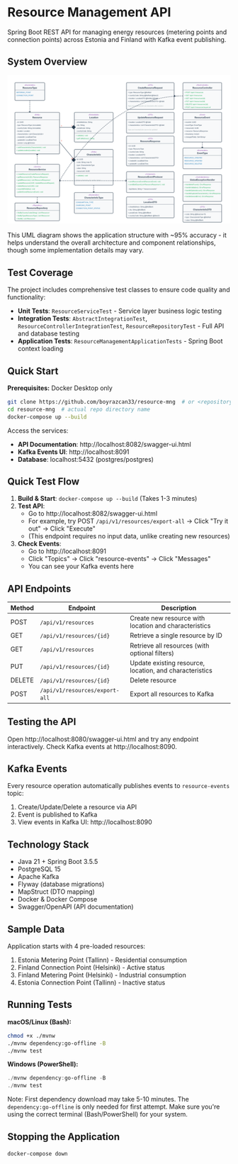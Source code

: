 # Resource Management API

Spring Boot REST API for managing energy resources (metering points and connection points) across Estonia and Finland with Kafka event publishing.

## System Overview

![UML Diagram](UML.png)

This UML diagram shows the application structure with ~95% accuracy - it helps understand the overall architecture and component relationships, though some implementation details may vary.

## Test Coverage

The project includes comprehensive test classes to ensure code quality and functionality:
- **Unit Tests**: `ResourceServiceTest` - Service layer business logic testing
- **Integration Tests**: `AbstractIntegrationTest`, `ResourceControllerIntegrationTest`, `ResourceRepositoryTest` - Full API and database testing
- **Application Tests**: `ResourceManagementApplicationTests` - Spring Boot context loading

## Quick Start

**Prerequisites:** Docker Desktop only

```bash
git clone https://github.com/boyrazcan33/resource-mng  # or <repository-url>
cd resource-mng  # actual repo directory name
docker-compose up --build
```

Access the services:
- **API Documentation**: http://localhost:8082/swagger-ui.html
- **Kafka Events UI**: http://localhost:8091
- **Database**: localhost:5432 (postgres/postgres)

## Quick Test Flow

1. **Build & Start**: `docker-compose up --build` (Takes 1-3 minutes)
2. **Test API**:
    - Go to http://localhost:8082/swagger-ui.html
    - For example, try POST `/api/v1/resources/export-all` → Click "Try it out" → Click "Execute"
    - (This endpoint requires no input data, unlike creating new resources)
3. **Check Events**:
    - Go to http://localhost:8091
    - Click "Topics" → Click "resource-events" → Click "Messages"
    - You can see your Kafka events here

## API Endpoints

| Method | Endpoint | Description |
|--------|----------|-------------|
| POST | `/api/v1/resources` | Create new resource with location and characteristics |
| GET | `/api/v1/resources/{id}` | Retrieve a single resource by ID |
| GET | `/api/v1/resources` | Retrieve all resources (with optional filters) |
| PUT | `/api/v1/resources/{id}` | Update existing resource, location, and characteristics |
| DELETE | `/api/v1/resources/{id}` | Delete resource |
| POST | `/api/v1/resources/export-all` | Export all resources to Kafka |

## Testing the API

Open http://localhost:8080/swagger-ui.html and try any endpoint interactively. Check Kafka events at http://localhost:8090.

## Kafka Events

Every resource operation automatically publishes events to `resource-events` topic:
1. Create/Update/Delete a resource via API
2. Event is published to Kafka
3. View events in Kafka UI: http://localhost:8090

## Technology Stack

- Java 21 + Spring Boot 3.5.5
- PostgreSQL 15
- Apache Kafka
- Flyway (database migrations)
- MapStruct (DTO mapping)
- Docker & Docker Compose
- Swagger/OpenAPI (API documentation)

## Sample Data

Application starts with 4 pre-loaded resources:
1. Estonia Metering Point (Tallinn) - Residential consumption
2. Finland Connection Point (Helsinki) - Active status
3. Finland Metering Point (Helsinki) - Industrial consumption
4. Estonia Connection Point (Tallinn) - Inactive status

## Running Tests

**macOS/Linux (Bash):**
```bash
chmod +x ./mvnw
./mvnw dependency:go-offline -B
./mvnw test
```

**Windows (PowerShell):**
```powershell
./mvnw dependency:go-offline -B
./mvnw test
```

Note: First dependency download may take 5-10 minutes. The `dependency:go-offline` is only needed for first attempt. Make sure you're using the correct terminal (Bash/PowerShell) for your system.

## Stopping the Application

```bash
docker-compose down
```